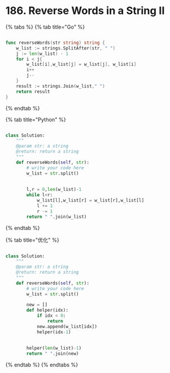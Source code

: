 # 186. Reverse Words in a String II

{% tabs %}
{% tab title="Go" %}
```go

func reverseWords(str string) string {
    w_list := strings.SplitAfter(str, " ")
    j := len(w_list) - 1
    for i < j{
        w_list[i],w_list[j] = w_list[j], w_list[i]
        i++
        j--
    }
    result := strings.Join(w_list," ")
    return result
}	
```
{% endtab %}

{% tab title="Python" %}
```python

class Solution:
    """
    @param str: a string
    @return: return a string
    """
    def reverseWords(self, str):
        # write your code here
        w_list = str.split()
        
        
        l,r = 0,len(w_list)-1
        while l<r:
            w_list[l],w_list[r] = w_list[r],w_list[l]
            l += 1 
            r -= 1
        return " ".join(w_list)

```
{% endtab %}

{% tab title="优化" %}
```python

class Solution:
    """
    @param str: a string
    @return: return a string
    """
    def reverseWords(self, str):
        # write your code here
        w_list = str.split()
        
        new = []
        def helper(idx):
            if idx < 0:
                return
            new.append(w_list[idx])
            helper(idx-1)
            
            
        helper(len(w_list)-1)
        return " ".join(new)

```
{% endtab %}
{% endtabs %}

